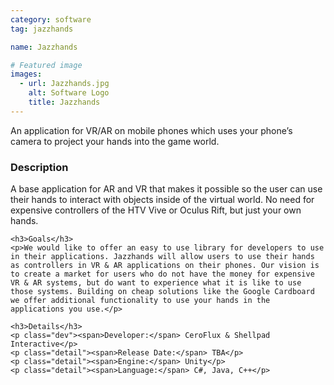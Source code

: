 ```yaml
---
category: software
tag: jazzhands

name: Jazzhands

# Featured image
images:
  - url: Jazzhands.jpg
    alt: Software Logo
    title: Jazzhands
---
```


An application for VR/AR on mobile phones which uses your phone’s camera to project your hands into the game world.
<!--content-->

<div class="project-desc">
    <h3>Description</h3>
    <p>A base application for AR and VR that makes it possible so the user can use their hands to interact with objects inside of the virtual world. No need for expensive controllers of the HTV Vive or Oculus Rift, but just your own hands.</p>

    <h3>Goals</h3>
    <p>We would like to offer an easy to use library for developers to use in their applications. Jazzhands will allow users to use their hands as controllers in VR & AR applications on their phones. Our vision is to create a market for users who do not have the money for expensive VR & AR systems, but do want to experience what it is like to use those systems. Building on cheap solutions like the Google Cardboard we offer additional functionality to use your hands in the applications you use.</p>

    <h3>Details</h3>
    <p class="dev"><span>Developer:</span> CeroFlux & Shellpad Interactive</p>
    <p class="detail"><span>Release Date:</span> TBA</p>
    <p class="detail"><span>Engine:</span> Unity</p>
    <p class="detail"><span>Language:</span> C#, Java, C++</p>
</div>
